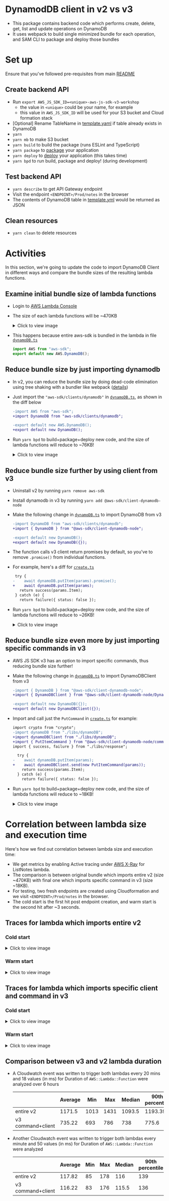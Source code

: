 # DynamodDB client in v2 vs v3

- This package contains backend code which performs create, delete, get, list and update operations on DynamoDB
- It uses webpack to build single minimized bundle for each operation, and SAM CLI to package and deploy those bundles

# Set up

Ensure that you've followed pre-requisites from main [README](../../README.md)

## Create backend API

- Run `export AWS_JS_SDK_ID=<unique>-aws-js-sdk-v3-workshop`
  - the value in `<unique>` could be your name, for example
  - this value in `AWS_JS_SDK_ID` will be used for your S3 bucket and Cloud formation stack
- [Optional] Rename TableName in [template.yaml](./template.yaml#L22) if table already exists in DynamoDB
- `yarn`
- `yarn mb` to make S3 bucket
- `yarn build` to build the package (runs ESLint and TypeScript)
- `yarn package` to [package](https://docs.aws.amazon.com/serverless-application-model/latest/developerguide/sam-cli-command-reference-sam-package.html) your application
- `yarn deploy` to [deploy](https://docs.aws.amazon.com/serverless-application-model/latest/developerguide/sam-cli-command-reference-sam-deploy.html) your application (this takes time)
- `yarn bpd` to run build, package and deploy! (during development)

## Test backend API

- `yarn describe` to get API Gateway endpoint
- Visit the endpoint `<ENDPOINT>/Prod/notes` in the browser
- The contents of DynamoDB table in [template.yml](./template.yaml#L22) would be returned as JSON

## Clean resources

- `yarn clean` to delete resources

# Activities

In this section, we're going to update the code to import DynamoDB Client in different ways and compare the bundle sizes of the resulting lambda functions.

## Examine initial bundle size of lambda functions

- Login to [AWS Lambda Console](https://console.aws.amazon.com/lambda/home)
- The size of each lambda functions will be ~470KB

  <details><summary>Click to view image</summary>
  <p>

  ![AWS Lambda function sizes in v2](./screenshots/aws-lambda-v2.png)

  </p>
  </details>

- This happens because entire aws-sdk is bundled in the lambda in file [`dynamoDB.ts`](./src/libs/dynamoDB.ts)

  ```typescript
  import AWS from "aws-sdk";
  export default new AWS.DynamoDB();
  ```

## Reduce bundle size by just importing dynamodb

- In v2, you can reduce the bundle size by doing dead-code elimination using tree shaking with a bundler like webpack ([details](https://webpack.js.org/guides/tree-shaking/))
- Just import the `"aws-sdk/clients/dynamodb"` in [`dynamoDB.ts`](./src/libs/dynamoDB.ts), as shown in the diff below

  ```diff
  -import AWS from "aws-sdk";
  +import DynamoDB from "aws-sdk/clients/dynamodb";

  -export default new AWS.DynamoDB();
  +export default new DynamoDB();
  ```

- Run `yarn bpd` to build+package+deploy new code, and the size of lambda functions will reduce to ~76KB!

  <details><summary>Click to view image</summary>
  <p>

  ![AWS Lambda function sizes in v2 with dynamodb import](./screenshots/aws-lambda-v2-dynamodb.png)

  </p>
  </details>

## Reduce bundle size further by using client from v3

- Uninstall v2 by running `yarn remove aws-sdk`
- Install dynamodb in v3 by running `yarn add @aws-sdk/client-dynamodb-node`
- Make the following change in [`dynamoDB.ts`](./src/libs/dynamoDB.ts) to import DynamoDB from v3

  ```diff
  -import DynamoDB from "aws-sdk/clients/dynamodb";
  +import { DynamoDB } from "@aws-sdk/client-dynamodb-node";

  -export default new DynamoDB();
  +export default new DynamoDB({});
  ```

- The function calls v3 client return promises by default, so you've to remove `.promise()` from individual functions.
- For example, here's a diff for [`create.ts`](./src/create.ts)

  ```diff
   try {
  -    await dynamoDB.putItem(params).promise();
  +    await dynamoDB.putItem(params);
     return success(params.Item);
   } catch (e) {
     return failure({ status: false });
  ```

- Run `yarn bpd` to build+package+deploy new code, and the size of lambda functions will reduce to ~26KB!

  <details><summary>Click to view image</summary>
  <p>

  ![AWS Lambda function sizes in v3](./screenshots/aws-lambda-v3.png)

  </p>
  </details>

## Reduce bundle size even more by just importing specific commands in v3

- AWS JS SDK v3 has an option to import specific commands, thus reducing bundle size further!
- Make the following change in [`dynamoDB.ts`](./src/libs/dynamoDB.ts) to import DynamoDBClient from v3

  ```diff
  -import { DynamoDB } from "@aws-sdk/client-dynamodb-node";
  +import { DynamoDBClient } from "@aws-sdk/client-dynamodb-node/DynamoDBClient";

  -export default new DynamoDB({});
  +export default new DynamoDBClient({});
  ```

- Import and call just the `PutCommand` in [`create.ts`](./src/create.ts) for example:

  ```diff
  import crypto from "crypto";
  -import dynamoDB from "./libs/dynamoDB";
  +import dynamoDBClient from "./libs/dynamoDB";
  +import { PutItemCommand } from "@aws-sdk/client-dynamodb-node/commands/PutItemCommand";
  import { success, failure } from "./libs/response";
  ```

  ```diff
    try {
  -    await dynamoDB.putItem(params);
  +    await dynamoDBClient.send(new PutItemCommand(params));
      return success(params.Item);
    } catch (e) {
      return failure({ status: false });
  ```

- Run `yarn bpd` to build+package+deploy new code, and the size of lambda functions will reduce to ~18KB!

  <details><summary>Click to view image</summary>
  <p>

  ![AWS Lambda function sizes in v3 command import](./screenshots/aws-lambda-v3-command.png)

  </p>
  </details>

# Correlation between lambda size and execution time

Here's how we find out correlation between lambda size and execution time:

- We get metrics by enabling Active tracing under [AWS X-Ray](https://aws.amazon.com/xray/) for ListNotes lambda.
- The comparison is between original bundle which imports entire v2 (size ~470KB) with final one which imports specific command in v3 (size ~18KB).
- For testing, two fresh endpoints are created using Cloudformation and we visit `<ENDPOINT>/Prod/notes` in the browser.
- The cold start is the first hit post endpoint creation, and warm start is the second hit after ~3 seconds.

## Traces for lambda which imports entire v2

### Cold start

  <details><summary>Click to view image</summary>
  <p>

![AWS v2 entire import cold start](./screenshots/aws-sdk-js-cold-start.png)

  </p>
  </details>

### Warm start

  <details><summary>Click to view image</summary>
  <p>

![AWS v2 entire import warm start](./screenshots/aws-sdk-js-warm-start.png)

  </p>
  </details>

## Traces for lambda which imports specific client and command in v3

### Cold start

  <details><summary>Click to view image</summary>
  <p>

![AWS v3 client+command import cold start](./screenshots/aws-sdk-js-v3-cold-start.png)

  </p>
  </details>

### Warm start

  <details><summary>Click to view image</summary>
  <p>

![AWS v3 client+command entire import warm start](./screenshots/aws-sdk-js-v3-warm-start.png)

  </p>
  </details>

## Comparison between v3 and v2 lambda duration

- A Cloudwatch event was written to trigger both lambdas every 20 mins and 18 values (in ms) for Duration of `AWS::Lambda::Function` were analyzed over 6 hours

  |                   | Average | Min  | Max  | Median | 90th percentile |
  | ----------------- | ------- | ---- | ---- | ------ | --------------- |
  | entire v2         | 1171.5  | 1013 | 1431 | 1093.5 | 1193.39         |
  | v3 command+client | 735.22  | 693  | 786  | 738    | 775.6           |

- Another Cloudwatch event was written to trigger both lambdas every minute and 50 values (in ms) for Duration of `AWS::Lambda::Function` were analyzed

  |                   | Average | Min | Max | Median | 90th percentile |
  | ----------------- | ------- | --- | --- | ------ | --------------- |
  | entire v2         | 117.82  | 85  | 178 | 116    | 139             |
  | v3 command+client | 116.22  | 83  | 176 | 115.5  | 136             |
